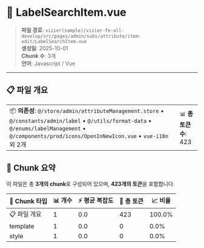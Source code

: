 # 📄 LabelSearchItem.vue

> **파일 경로**: `vizier(sample)/vizier-fe-all-develop/src/pages/admin/subs/attribute/item-edit/LabelSearchItem.vue`  
> **생성일**: 2025-10-01  
> **Chunk 수**: 3개  
> **언어**: Javascript / Vue
---





## 📋 파일 개요

| | |
|--|--|
| 📦 **의존성**: `@/store/admin/attributeManagement.store` • `@/constants/admin/label` • `@/utils/format-data` • `@/enums/labelManagement` • `@/components/prod/icons/OpenInNewIcon.vue` • `vue-i18n` 외 2개 | 📊 **총 토큰 수**: 423 |






## 🧩 Chunk 요약

이 파일은 총 **3개의 chunk**로 구성되어 있으며, **423개의 토큰**을 포함합니다.

| 🧩 Chunk 타입 | 📊 개수 | ⚡ 평균 복잡도 | 📝 총 토큰 | 📈 비율 |
|---------------|--------|-------------|----------|--------|
| 📋 파일 개요 | 1 | 0.0 | 423 | 100.0% |
| template | 1 | 0.0 | 0 | 0.0% |
| style | 1 | 0.0 | 0 | 0.0% |

